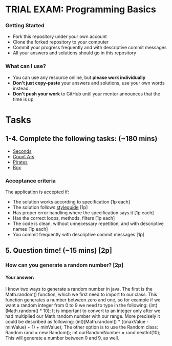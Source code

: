 # TRIAL EXAM: Programming Basics

### Getting Started
 - Fork this repository under your own account
 - Clone the forked repository to your computer
 - Commit your progress frequently and with descriptive commit messages
 - All your answers and solutions should go in this repository

### What can I use?
- You can use any resource online, but **please work individually**
- **Don't just copy-paste** your answers and solutions, use your own words instead.
- **Don't push your work** to GitHub until your mentor announces that the time is up


# Tasks
## 1-4. Complete the following tasks: (~180 mins)

- [Seconds](seconds/Seconds.java)
- [Count A-s](countas/CountAs.java)
- [Pirates](pirates/Pirates.java)
- [Box](box/Box.java)

### Acceptance criteria
The application is accepted if:
- The solution works according to specification [1p each]
- The solution follows [styleguide](https://github.com/greenfox-academy/teaching-materials/blob/master/styleguide/java.md) [1p]
- Has proper error handling where the specification says it [1p each]
- Has the correct loops, methods, filters [1p each]
- The code is clean, without unnecessary repetition, and with descriptive names [1p each]
- You commit frequently with descriptive commit messages [1p]

## 5. Question time! (~15 mins) [2p]

### How can you generate a random number? [2p]
#### Your answer: 
I know two ways to generate a random number in java. The first is the Math.random() function, which we first need to import to our class. This function generates a number between zero and one, so for example if we want a random integer from 0 to 9 we need to type in the following: (int)(Math.random() * 10); It is important to convert to an integer only after we had multiplied our Math.random number with our range. More precisely it could be described as following:
(int)(Math.random() * ((maxValue - minValue) + 1) + minValue);
The other option is to use the Random class:
Random rand = new Random(); 
int ourRandomNumber = rand.nextInt(10);
This will generate a number between 0 and 9, as well.
